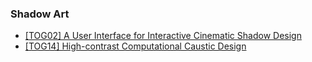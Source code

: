 ### Shadow Art
* [[TOG02] A User Interface for Interactive Cinematic Shadow Design](../TOG/2002/A_User_Interface_for_Interactive_Cinematic_Shadow_Design.md)
* [[TOG14] High-contrast Computational Caustic Design](../TOG/2014/High-contrast%20computational%20caustic%20design.md)
